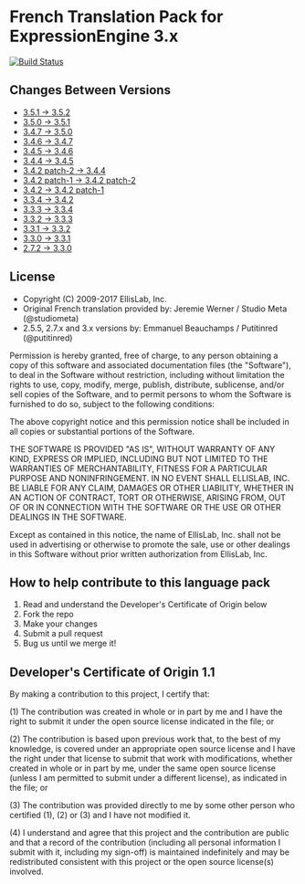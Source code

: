 # French Translation Pack for ExpressionEngine 3.x

[![Build Status](https://travis-ci.org/EllisLab/EE-Language-French.svg?branch=master)](https://travis-ci.org/EllisLab/EE-Language-French/branches)

## Changes Between Versions

- [3.5.1 → 3.5.2](https://github.com/EllisLab/EE-Language-French/compare/a3856d5...c7c0b6d)
- [3.5.0 → 3.5.1](https://github.com/EllisLab/EE-Language-French/compare/f1870e8...a3856d5)
- [3.4.7 → 3.5.0](https://github.com/EllisLab/EE-Language-French/compare/88a86e6...f1870e8)
- [3.4.6 → 3.4.7](https://github.com/EllisLab/EE-Language-French/compare/9842800...88a86e6)
- [3.4.5 → 3.4.6](https://github.com/EllisLab/EE-Language-French/compare/97666be...9842800)
- [3.4.4 → 3.4.5](https://github.com/EllisLab/EE-Language-French/compare/5e527ec...97666be)
- [3.4.2 patch-2 → 3.4.4](https://github.com/EllisLab/EE-Language-French/compare/c4d17d8...5e527ec)
- [3.4.2 patch-1 → 3.4.2 patch-2](https://github.com/EllisLab/EE-Language-French/compare/4daafc3...c4d17d8)
- [3.4.2 → 3.4.2 patch-1](https://github.com/EllisLab/EE-Language-French/compare/6450a36...4daafc3)
- [3.3.4 → 3.4.2](https://github.com/EllisLab/EE-Language-French/compare/dbf39a6...6450a36)
- [3.3.3 → 3.3.4](https://github.com/EllisLab/EE-Language-French/compare/6ddb713...dbf39a6)
- [3.3.2 → 3.3.3](https://github.com/EllisLab/EE-Language-French/compare/7094aa9...6ddb713)
- [3.3.1 → 3.3.2](https://github.com/EllisLab/EE-Language-French/compare/c2e7359...7094aa9)
- [3.3.0 → 3.3.1](https://github.com/EllisLab/EE-Language-French/compare/8ed814d...c2e7359)
- [2.7.2 → 3.3.0](https://github.com/EllisLab/EE-Language-French/compare/2c75acb...8ed814d)

## License

- Copyright (C) 2009-2017 EllisLab, Inc.
- Original French translation provided by: Jeremie Werner / Studio Meta (@studiometa)
- 2.5.5, 2.7.x and 3.x versions by: Emmanuel Beauchamps / Putitinred (@putitinred)

Permission is hereby granted, free of charge, to any person obtaining a copy
of this software and associated documentation files (the "Software"), to deal
in the Software without restriction, including without limitation the rights
to use, copy, modify, merge, publish, distribute, sublicense, and/or sell
copies of the Software, and to permit persons to whom the Software is
furnished to do so, subject to the following conditions:

The above copyright notice and this permission notice shall be included in
all copies or substantial portions of the Software.

THE SOFTWARE IS PROVIDED "AS IS", WITHOUT WARRANTY OF ANY KIND, EXPRESS OR
IMPLIED, INCLUDING BUT NOT LIMITED TO THE WARRANTIES OF MERCHANTABILITY,
FITNESS FOR A PARTICULAR PURPOSE AND NONINFRINGEMENT. IN NO EVENT SHALL
ELLISLAB, INC. BE LIABLE FOR ANY CLAIM, DAMAGES OR OTHER LIABILITY, WHETHER
IN AN ACTION OF CONTRACT, TORT OR OTHERWISE, ARISING FROM, OUT OF OR IN
CONNECTION WITH THE SOFTWARE OR THE USE OR OTHER DEALINGS IN THE SOFTWARE.

Except as contained in this notice, the name of EllisLab, Inc. shall not be
used in advertising or otherwise to promote the sale, use or other dealings
in this Software without prior written authorization from EllisLab, Inc.

## How to help contribute to this language pack

1. Read and understand the Developer's Certificate of Origin below
2. Fork the repo
3. Make your changes
4. Submit a pull request
5. Bug us until we merge it!

## Developer's Certificate of Origin 1.1

By making a contribution to this project, I certify that:

(1) The contribution was created in whole or in part by me and I
    have the right to submit it under the open source license
    indicated in the file; or

(2) The contribution is based upon previous work that, to the best
    of my knowledge, is covered under an appropriate open source
    license and I have the right under that license to submit that
    work with modifications, whether created in whole or in part
    by me, under the same open source license (unless I am
    permitted to submit under a different license), as indicated
    in the file; or

(3) The contribution was provided directly to me by some other
    person who certified (1), (2) or (3) and I have not modified
    it.

(4) I understand and agree that this project and the contribution
    are public and that a record of the contribution (including all
    personal information I submit with it, including my sign-off) is
    maintained indefinitely and may be redistributed consistent with
    this project or the open source license(s) involved.
